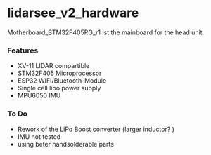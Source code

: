 # lidarsee_v2_hardware

Motherboard_STM32F405RG_r1 ist the mainboard for the head unit. 
### Features
* XV-11 LIDAR compartible
* STM32F405 Microprocessor
* ESP32 WIFI/Bluetooth-Module
* Single cell lipo power supply
* MPU6050 IMU

### To Do
* Rework of the LiPo Boost converter (larger inductor? )
* IMU not tested
* using beter handsolderable parts 
